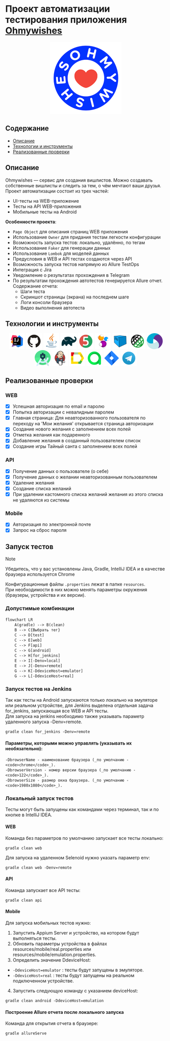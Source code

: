 <h1>Проект автоматизации тестирования приложения <a target="_blank" href="https://ohmywishes.ru/"> Ohmywishes </a> </h1>

<p align="center">
<img alt="Ohmywishes" src="images/logo/ohmywishes.png"  >
</p>

## Содержание
+ [Описание](#Описание)
+ [Технологии и инструменты](#Технологии-и-инструменты)
+ [Реализованные проверки](#Реализованные-проверки)


## Описание
Ohmywishes — сервис для создания вишлистов. Можно создавать собственные вишлисты и следить за тем, о чём мечтают ваши друзья.
Проект автоматизации состоит из трех частей:
- UI-тесты на WEB-приложение
- Тесты на API WEB-приложения 
- Мобильные тесты на Android <br/>


**Особенности проекта**:
- `Page Object` для описания страниц WEB приложения
- Использование `Owner` для придания тестам легкости конфигурации
- Возможность запуска тестов: локально, удалённо, по тегам
- Использование `Faker` для генерации данных
- Использование `Lombok` для моделей данных
- Предусловия в WEB и API тестах создаются через API
- Возможность запуска тестов напрямую из Allure TestOps
- Интеграция с Jira
- Уведомление о результатах прохождения в Telegram
- По результатам прохождения автотестов генерируется Allure отчет. Содержание отчета:
    - Шаги теста
    - Скриншот страницы (экрана) на последнем шаге
    - Логи консоли браузера
    - Видео выполнения автотеста

## Технологии и инструменты

<div align="center">
<a href="https://www.jetbrains.com/idea/"><img alt="InteliJ IDEA" height="50" src="images/logo/Idea.svg" width="50"/></a>
<a href="https://github.com/"><img alt="GitHub" height="50" src="images/logo/GitHub.svg" width="50"/></a>  
<a href="https://www.java.com/"><img alt="Java" height="50" src="images/logo/Java.svg" width="50"/></a>
<a href="https://gradle.org/"><img alt="Gradle" height="50" src="images/logo/Gradle.svg" width="50"/></a>  
<a href="https://junit.org/junit5/"><img alt="JUnit 5" height="50" src="images/logo/Junit5.svg" width="50"/></a>
<a href="https://selenide.org/"><img alt="Selenide" height="50" src="images/logo/Selenide.svg" width="50"/></a>
<a href="https://aerokube.com/selenoid/"><img alt="Selenoid" height="50" src="images/logo/Selenoid.svg" width="50"/></a>
<a href="https://rest-assured.io/"><img alt="RestAssured" height="50" src="images/logo/RestAssured.svg" width="50"/></a>
<a href="https://appium.io/"><img alt="Appium" height="50" src="images/logo/Appium.svg" width="50"/></a>
<a href="https://developer.android.com/studio"><img alt="Android Studio" height="50" src="images/logo/Android_Studio.svg" width="50"/></a>
<a href="https://www.jenkins.io/"><img alt="Jenkins" height="50" src="images/logo/Jenkins.svg" width="50"/></a>
<a href="https://github.com/allure-framework/"><img alt="Allure Report" height="50" src="images/logo/Allure.svg" width="50"/></a>
<a href="https://qameta.io/"><img alt="Allure TestOps" height="50" src="images/logo/Allure_TO.svg" width="50"/></a>
<a href="https://www.atlassian.com/software/jira"><img alt="Jira" height="50" src="images/logo/Jira.svg" width="50"/></a>  
<a href="https://telegram.org/"><img alt="Telegram" height="50" src="images/logo/Telegram.svg" width="50"/></a>
</div>

## Реализованные проверки
### WEB
- [x] Успешная авторизация по email и паролю
- [x] Попытка авторизации с невалидным паролем
- [x] Главная страница: Для неавторизованного пользователя по переходу на 'Мои желания' открывается страница авторизации
- [x] Создание нового желания с заполнением всех полей
- [x] Отметка желания как подаренного
- [x] Добавление желания в созданный пользователем список
- [x] Создание игры Тайный санта с заполнением всех полей

### API
- [x] Получение данных о пользователе (о себе)
- [x] Получение данных о желании неавторизованным пользователем
- [x] Удаление желания
- [x] Создание списка желаний
- [x] При удалении кастомного списка желаний желания из этого списка не удаляются из системы

### Mobile
- [x] Авторизация по электронной почте
- [x] Запрос на сброс пароля
## Запуск тестов

> [!NOTE]
> Убедитесь, что у вас установлены Java, Gradle, IntelliJ IDEA и в качестве браузера используется Chrome
>

Конфигурационные файлы `.properties` лежат в папке `resources`. <br/>
При необходимости в них можно менять параметры окружения (браузеры, устройства и их версии).

### Допустимые комбинации

```mermaid 
flowchart LR
    A(gradle) --> B(clean)
    B --> C{Выбрать тег}
    C --> D[test]
    C --> E[web]
    C --> F[api]
    C --> G[android]
    C --> H[for_jenkins]
    E --> I[-Denv=local]
    E --> J[-Denv=remote]
    G --> K[-DdeviceHost=emulator]
    G --> L[-DdeviceHost=real]
```

### Запуск тестов на Jenkins
Так как тесты на Android запускаются только локально на эмуляторе или реальном устройстве, для Jenkins выделена отдельная задача for_jenkins, запускающая все WEB и API тесты. <br>
Для запуска на jenkins необходимо также указывать параметр удаленного запуска -Denv=remote. 
```
gradle clean for_jenkins -Denv=remote
```
#### Параметры, которыми можно управлять (указывать их необязательно):
```
-DbrowserName - наименование браузера (_по умолчанию - <code>chrome</code>_).
-DbrowserVersion - номер версии браузера (_по умолчанию - <code>122</code>_).
-DbrowserSize - размер окна браузера. (_по умолчанию - <code>1980x1080</code>_).
```
### Локальный запуск тестов
Тесты могут быть запущены как командами через терминал, так и по кнопке в IntelliJ IDEA. 
#### WEB
Команда без параметров по умолчанию запускает все тесты локально: 

```
gradle clean web
```
Для запуска на удаленном Selenoid нужно указать параметр env:
```
gradle clean web -Denv=remote
```

#### API
Команда запускает все API тесты: 
```
gradle clean api 
```

#### Mobile

Для запуска мобильных тестов нужно: 
1. Запустить Appium Server и устройство, на котором будут выполняться тесты.
2. Обновить параметры устройства в файлах resources/mobile/real.properties или resources/mobile/emulation.properties.
3. Определить значение DdeviceHost:
- <code>-DdeviceHost=emulator</code> : тесты будут запущены в эмуляторе. 
- <code>-DdeviceHost=real</code> : тесты будут запущены на реальном подключенном устройстве. 
4. Запустить следующую команду с указанием deviceHost:
```
gradle clean android -DdeviceHost=emulation
```

#### Построение Allure отчета после локального запуска

Команда для открытия отчета в браузере:
```
gradle allureServe
```


